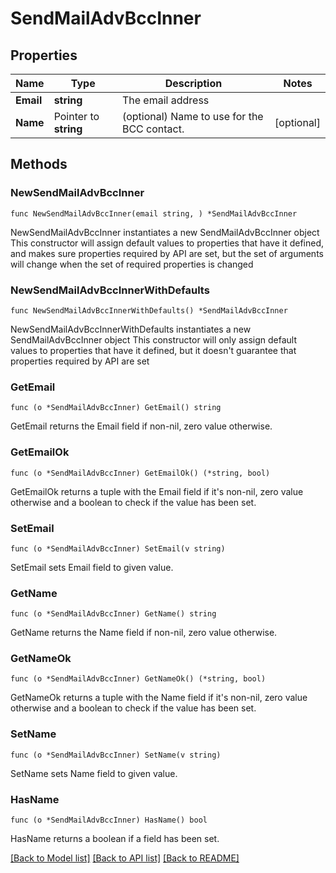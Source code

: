 # SendMailAdvBccInner

## Properties

Name | Type | Description | Notes
------------ | ------------- | ------------- | -------------
**Email** | **string** | The email address | 
**Name** | Pointer to **string** | (optional) Name to use for the BCC contact. | [optional] 

## Methods

### NewSendMailAdvBccInner

`func NewSendMailAdvBccInner(email string, ) *SendMailAdvBccInner`

NewSendMailAdvBccInner instantiates a new SendMailAdvBccInner object
This constructor will assign default values to properties that have it defined,
and makes sure properties required by API are set, but the set of arguments
will change when the set of required properties is changed

### NewSendMailAdvBccInnerWithDefaults

`func NewSendMailAdvBccInnerWithDefaults() *SendMailAdvBccInner`

NewSendMailAdvBccInnerWithDefaults instantiates a new SendMailAdvBccInner object
This constructor will only assign default values to properties that have it defined,
but it doesn't guarantee that properties required by API are set

### GetEmail

`func (o *SendMailAdvBccInner) GetEmail() string`

GetEmail returns the Email field if non-nil, zero value otherwise.

### GetEmailOk

`func (o *SendMailAdvBccInner) GetEmailOk() (*string, bool)`

GetEmailOk returns a tuple with the Email field if it's non-nil, zero value otherwise
and a boolean to check if the value has been set.

### SetEmail

`func (o *SendMailAdvBccInner) SetEmail(v string)`

SetEmail sets Email field to given value.


### GetName

`func (o *SendMailAdvBccInner) GetName() string`

GetName returns the Name field if non-nil, zero value otherwise.

### GetNameOk

`func (o *SendMailAdvBccInner) GetNameOk() (*string, bool)`

GetNameOk returns a tuple with the Name field if it's non-nil, zero value otherwise
and a boolean to check if the value has been set.

### SetName

`func (o *SendMailAdvBccInner) SetName(v string)`

SetName sets Name field to given value.

### HasName

`func (o *SendMailAdvBccInner) HasName() bool`

HasName returns a boolean if a field has been set.


[[Back to Model list]](../README.md#documentation-for-models) [[Back to API list]](../README.md#documentation-for-api-endpoints) [[Back to README]](../README.md)


